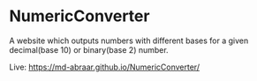 # NumericConverter
A website which outputs numbers with different bases for a given decimal(base 10) or binary(base 2) number.

Live: https://md-abraar.github.io/NumericConverter/
